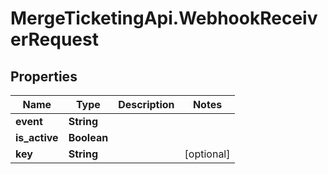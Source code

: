 # MergeTicketingApi.WebhookReceiverRequest

## Properties

Name | Type | Description | Notes
------------ | ------------- | ------------- | -------------
**event** | **String** |  | 
**is_active** | **Boolean** |  | 
**key** | **String** |  | [optional] 


